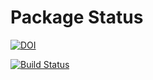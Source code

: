 # Package Status

[![DOI](https://zenodo.org/badge/25918430.svg)](https://zenodo.org/badge/latestdoi/25918430)

[![Build Status](https://travis-ci.com/juliangehring/Bootstrap.jl.svg?branch=master)](https://travis-ci.com/juliangehring/Bootstrap.jl)
